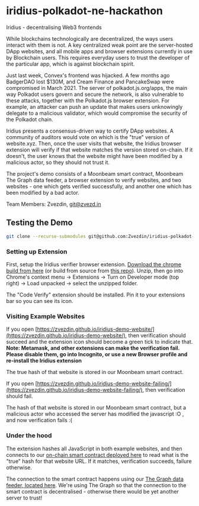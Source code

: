 # iridius-polkadot-ne-hackathon
Iridius - decentralising Web3 frontends

While blockchains technologically are decentralized, the ways users interact with them is not. A key centralized weak point are the server-hosted DApp websites, and all mobile apps and browser extensions currently in use by Blockchain users. This requires everyday users to trust the developer of the particular app, which is against blockchain spirit.

Just last week, Convex's frontend was hijacked. A few months ago BadgerDAO lost $130M, and Cream Finance and PancakeSwap were compromised in March 2021. The server of polkadot.js.org/apps, the main way Polkadot users govern and secure the network, is also vulnerable to these attacks, together with the Polkadot.js browser extension. For example, an attacker can push an update that makes users unknowingly delegate to a malicious validator, which would compromise the security of the Polkadot chain. 

Iridius presents a consensus-driven way to certify DApp websites. A community of auditors would vote on which is the "true" version of website.xyz. Then, once the user visits that website, the Iridius browser extension will verify if that website matches the version stored on-chain. If it doesn't, the user knows that the website might have been modified by a malicious actor, so they should not trust it. 

The project's demo consists of a Moonbeam smart contract, Moonbeam The Graph data feeder, a browser extension to verify websites, and two websites - one which gets verified successfully, and another one which has been modified by a bad actor. 

Team Members: Zvezdin, git@zvezd.in


## Testing the Demo

```bash
git clone --recurse-submodules git@github.com:Zvezdin/iridius-polkadot-ne-hackathon.git
```

### Setting up Extension

First, setup the Iridius verifier browser extension. [Download the chrome build from here](./extension-build-chrome.zip) (or build from source from [this repo](https://github.com/Zvezdin/iridius-demo-extension)). Unzip, then go into Chrome's context menu -> Extensions -> Turn on Developer mode (top right) -> Load unpacked -> select the unzipped folder. 

The "Code Verify" extension should be installed. Pin it to your extensions bar so you can see its icon. 

### Visiting Example Websites

If you open [https://zvezdin.github.io/iridius-demo-website/](https://zvezdin.github.io/iridius-demo-website/), then verification should succeed and the extension icon should become a green tick to indicate that. **Note: Metamask, and other extensions can make the verification fail. Please disable them, go into Incognito, or use a new Browser profile and re-install the Iridius extension**

The true hash of that website is stored in our Moonbeam smart contract. 

If you open [https://zvezdin.github.io/iridius-demo-website-failing/](https://zvezdin.github.io/iridius-demo-website-failing/), then verification should fail. 

The hash of that website is stored in our Moonbeam smart contract, but a malicious actor who accessed the server has modified the javascript :O , and now verification fails :(

### Under the hood

The extension hashes all JavaScript in both example websites, and then connects to our [on-chain smart contract deployed here](https://moonbase.moonscan.io/address/0x1d9fbdc6f9959451e0f8d83d3f6182c816ee79c8) to read what is the "true" hash for that website URL. If it matches, verification succeeds, failure otherwise. 

The connection to the smart contract happens using our [The Graph data feeder, located here](https://github.com/Zvezdin/iridius-the-graph). We're using The Graph so that the connection to the smart contract is decentralised - otherwise there would be yet another server to trust! 